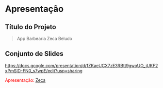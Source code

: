 # Apresentação

## Título do Projeto
> App Barbearia Zeca Beludo

## Conjunto de Slides 

https://docs.google.com/presentation/d/1ZKaeUCX7zE3RBtt9gwoUO_jUKF2xPmSID-FN0_s7wpE/edit?usp=sharing

<span style="color:red">Apresentação: <a href="zeca.pptx"> Zeca </a></span>
